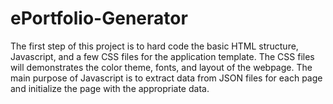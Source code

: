 # ePortfolio-Generator
The first step of this project is to hard code the basic HTML structure, Javascript, and a few CSS files for the application template. 
The CSS files will demonstrates the color theme, fonts, and layout of the webpage.
The main purpose of Javascript is to extract data from JSON files for each page and initialize the page with the appropriate data.
